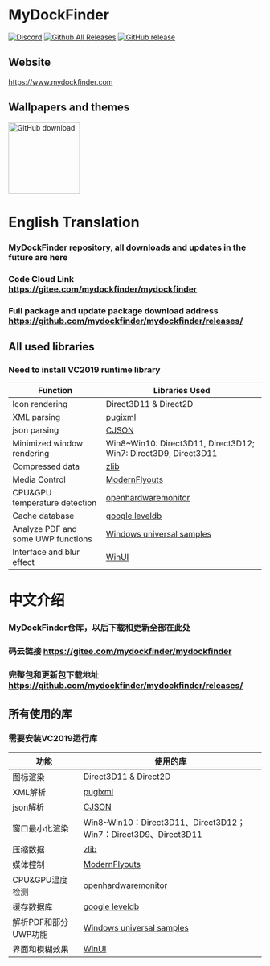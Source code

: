 # MyDockFinder
[![Discord](https://discord.com/api/guilds/857425002727079940/widget.png)](https://discord.gg/N7QGsStbef) 
[![Github All Releases](https://img.shields.io/github/downloads/mydockfinder/mydockfinder/total.svg?style=flat&logo=github)](https://github.com/mydockfinder/Mydockfinder/releases)
[![GitHub release](https://img.shields.io/github/release/Mydockfinder/mydockfinder.svg?style=flat&logo=github)](https://github.com/mydockfinder/mydockfinder/releases)

## Website
https://www.mydockfinder.com

## Wallpapers and themes

<a href="https://github.com/MiniBusiest/24Hour-Wallppe"><img src="https://user-images.githubusercontent.com/32895737/125627481-00c82be8-0d5a-40f8-8833-cd4071d45fa7.png" alt="GitHub download" width="142"></a>

# English Translation

### MyDockFinder repository, all downloads and updates in the future are here
### Code Cloud Link https://gitee.com/mydockfinder/mydockfinder
### Full package and update package download address https://github.com/mydockfinder/mydockfinder/releases/

## **All used libraries**

### **Need to install VC2019 runtime library**

|Function|Libraries Used|
|--|--|
|Icon rendering|Direct3D11 & Direct2D|
|XML parsing|[pugixml](https://github.com/zeux/pugixml)|
|json parsing|[CJSON](https://github.com/DaveGamble/cJSON) |
|Minimized window rendering|Win8~Win10: Direct3D11, Direct3D12; Win7: Direct3D9, Direct3D11|
|Compressed data|[zlib](https://github.com/madler/zlib)|
|Media Control|[ModernFlyouts](https://github.com/ModernFlyouts-Community/ModernFlyouts)|
|CPU&GPU temperature detection|[openhardwaremonitor](https://github.com/openhardwaremonitor/openhardwaremonitor)|
|Cache database|[google leveldb](https://github.com/google/leveldb)|
|Analyze PDF and some UWP functions|[Windows universal samples](https://github.com/microsoft/Windows-universal-samples)|
|Interface and blur effect|[WinUI](https://github.com/microsoft/WindowsAppSDK)|

# 中文介绍

### MyDockFinder仓库，以后下载和更新全部在此处 
### 码云链接 https://gitee.com/mydockfinder/mydockfinder 
### 完整包和更新包下载地址 https://github.com/mydockfinder/mydockfinder/releases/

## **所有使用的库**

### **需要安装VC2019运行库**

|功能|使用的库|
|--|--|
|图标渲染|Direct3D11 & Direct2D|
|XML解析|[pugixml](https://github.com/zeux/pugixml)|
|json解析|[CJSON](https://github.com/DaveGamble/cJSON) |
|窗口最小化渲染|Win8~Win10：Direct3D11、Direct3D12；Win7：Direct3D9、Direct3D11|
|压缩数据|[zlib](https://github.com/madler/zlib)|
|媒体控制|[ModernFlyouts](https://github.com/ModernFlyouts-Community/ModernFlyouts)|
|CPU&GPU温度检测|[openhardwaremonitor](https://github.com/openhardwaremonitor/openhardwaremonitor)|
|缓存数据库|[google leveldb](https://github.com/google/leveldb)|
|解析PDF和部分UWP功能|[Windows universal samples](https://github.com/microsoft/Windows-universal-samples)|
|界面和模糊效果|[WinUI](https://github.com/microsoft/WindowsAppSDK)|


